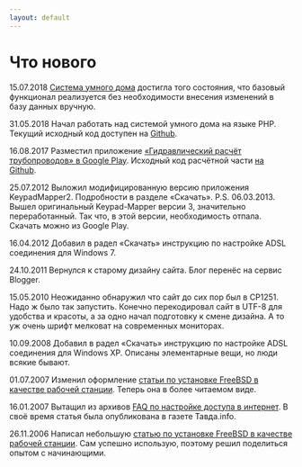 ```yaml
---
layout: default
---
```

# Что нового

15.07.2018 [Система умного дома](https://shcc.ru/) достигла того состояния, что базовый функционал
  реализуется без необходимости внесения изменений в базу данных вручную.

31.05.2018 Начал работать над системой умного дома на языке PHP. Текущий исходный код доступен на [Github](https://github.com/fsa/shcc).

16.08.2017 Разместил приложение [&laquo;Гидравлический расчёт трубопроводов&raquo; в Google Play](https://play.google.com/store/apps/details?id=net.tavda.pipelines). Исходный код расчётной части [на Github](https://github.com/fsa/hydraulic).

25.07.2012 Выложил модифицированную версию приложения KeypadMapper2. Подробности в разделе &laquo;Скачать&raquo;. P.S. 06.03.2013. Вышел оригинальный Keypad-Mapper версии 3, значительно переработанный. Так что, в этой версии, необходимость отпала. Скачать можно из Google Play.

16.04.2012 Добавил в радел &laquo;Скачать&raquo; инструкцию по настройке ADSL соединения для Windows 7.

24.10.2011 Вернулся к старому дизайну сайта. Блог перенёс на сервис Blogger.

15.05.2010 Неожиданно обнаружил что сайт до сих пор был в CP1251. Надо ж было так запустить. Конечно перекодировал сайт в UTF-8 для удобства и красоты, а за одно начал подготовку к смене дизайна. А то уж очень шрифт мелковат на современных мониторах.

10.09.2008 Добавил в радел &laquo;Скачать&raquo; инструкцию по настройке ADSL соединения для Windows XP.
  Описаны элементарные вещи, но люди всякие бывают.

01.07.2007 Изменил оформление [статьи по установке FreeBSD в качестве рабочей станции](/FreeBSD/desktop/).  Теперь она в более читаемом виде.

16.01.2007 Вытащил из архивов [FAQ по настройке доступа в интернет](/faq-internet). В своё время статья была опубликована в газете Тавда.info.

26.11.2006 Написал небольшую [статью по установке FreeBSD в качестве рабочей станции](/FreeBSD/desktop). Сам успешно использую, поэтому решил поделиться опытом с начинающими.
